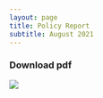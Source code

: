 ```yaml
---
layout: page
title: Policy Report
subtitle: August 2021
---
```


### Download pdf
[![](/assets/img/cover_policyReport.jpg)](/docs/COVID_19_SYRIA_Policy_Report_Pax_Syriana.pdf)

